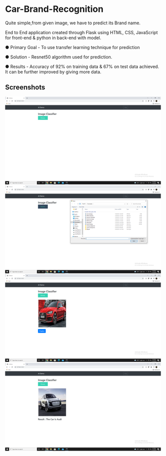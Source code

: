 
# Car-Brand-Recognition

Quite simple,from given image, we have to predict its Brand name.

End to End application created through Flask using HTML, CSS,
JavaScript for front-end & python in back-end with model.

● Primary Goal - To use transfer learning technique for prediction

● Solution - Resnet50 algorithm used for prediction.

● Results - Accuracy of 92% on training data & 67% on test
data achieved. It can be further improved by giving more data.

## Screenshots

![Home Page Car Brand Recognition](https://github.com/nikhilpawar007/Car-Brand-Recognition/blob/main/Project%20Screenshots/Home%20Page%20Car%20Brand%20Recognition.png)
![Uploading Image File](https://github.com/nikhilpawar007/Car-Brand-Recognition/blob/main/Project%20Screenshots/Uploading%20Image%20File.png)
![Selected Image For Prediction](https://github.com/nikhilpawar007/Car-Brand-Recognition/blob/main/Project%20Screenshots/Selected%20Image%20For%20Prediction.png)
![Predicted Car Brand](https://github.com/nikhilpawar007/Car-Brand-Recognition/blob/main/Project%20Screenshots/Predicted%20Car%20Brand.png)

  